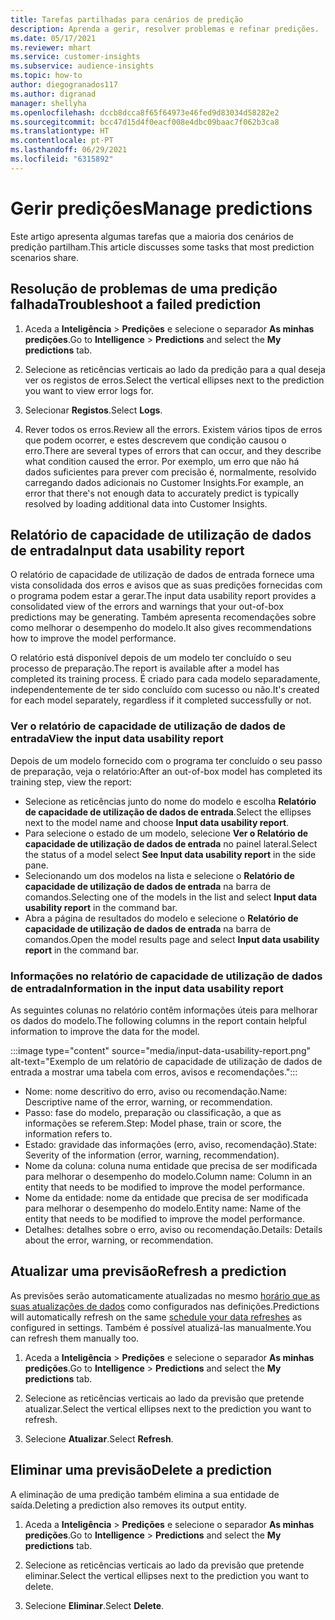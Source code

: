 ```yaml
---
title: Tarefas partilhadas para cenários de predição
description: Aprenda a gerir, resolver problemas e refinar predições.
ms.date: 05/17/2021
ms.reviewer: mhart
ms.service: customer-insights
ms.subservice: audience-insights
ms.topic: how-to
author: diegogranados117
ms.author: digranad
manager: shellyha
ms.openlocfilehash: dccb8dcca8f65f64973e46fed9d83034d58282e2
ms.sourcegitcommit: bcc47d15d4f0eacf008e4dbc09baac7f062b3ca8
ms.translationtype: HT
ms.contentlocale: pt-PT
ms.lasthandoff: 06/29/2021
ms.locfileid: "6315892"
---
```

# <a name="manage-predictions"></a><span data-ttu-id="2e306-103">Gerir predições</span><span class="sxs-lookup"><span data-stu-id="2e306-103">Manage predictions</span></span>

<span data-ttu-id="2e306-104">Este artigo apresenta algumas tarefas que a maioria dos cenários de predição partilham.</span><span class="sxs-lookup"><span data-stu-id="2e306-104">This article discusses some tasks that most prediction scenarios share.</span></span>

## <a name="troubleshoot-a-failed-prediction"></a><span data-ttu-id="2e306-105">Resolução de problemas de uma predição falhada</span><span class="sxs-lookup"><span data-stu-id="2e306-105">Troubleshoot a failed prediction</span></span>

1. <span data-ttu-id="2e306-106">Aceda a **Inteligência** > **Predições** e selecione o separador **As minhas predições**.</span><span class="sxs-lookup"><span data-stu-id="2e306-106">Go to **Intelligence** > **Predictions** and select the **My predictions** tab.</span></span>

1. <span data-ttu-id="2e306-107">Selecione as reticências verticais ao lado da predição para a qual deseja ver os registos de erros.</span><span class="sxs-lookup"><span data-stu-id="2e306-107">Select the vertical ellipses next to the prediction you want to view error logs for.</span></span>

1. <span data-ttu-id="2e306-108">Selecionar **Registos**.</span><span class="sxs-lookup"><span data-stu-id="2e306-108">Select **Logs**.</span></span>

1. <span data-ttu-id="2e306-109">Rever todos os erros.</span><span class="sxs-lookup"><span data-stu-id="2e306-109">Review all the errors.</span></span> <span data-ttu-id="2e306-110">Existem vários tipos de erros que podem ocorrer, e estes descrevem que condição causou o erro.</span><span class="sxs-lookup"><span data-stu-id="2e306-110">There are several types of errors that can occur, and they describe what condition caused the error.</span></span> <span data-ttu-id="2e306-111">Por exemplo, um erro que não há dados suficientes para prever com precisão é, normalmente, resolvido carregando dados adicionais no Customer Insights.</span><span class="sxs-lookup"><span data-stu-id="2e306-111">For example, an error that there's not enough data to accurately predict is typically resolved by loading additional data into Customer Insights.</span></span>

## <a name="input-data-usability-report"></a><span data-ttu-id="2e306-112">Relatório de capacidade de utilização de dados de entrada</span><span class="sxs-lookup"><span data-stu-id="2e306-112">Input data usability report</span></span>

<span data-ttu-id="2e306-113">O relatório de capacidade de utilização de dados de entrada fornece uma vista consolidada dos erros e avisos que as suas predições fornecidas com o programa podem estar a gerar.</span><span class="sxs-lookup"><span data-stu-id="2e306-113">The input data usability report provides a consolidated view of the errors and warnings that your out-of-box predictions may be generating.</span></span> <span data-ttu-id="2e306-114">Também apresenta recomendações sobre como melhorar o desempenho do modelo.</span><span class="sxs-lookup"><span data-stu-id="2e306-114">It also gives recommendations how to improve the model performance.</span></span>

<span data-ttu-id="2e306-115">O relatório está disponível depois de um modelo ter concluído o seu processo de preparação.</span><span class="sxs-lookup"><span data-stu-id="2e306-115">The report is available after a model has completed its training process.</span></span> <span data-ttu-id="2e306-116">É criado para cada modelo separadamente, independentemente de ter sido concluído com sucesso ou não.</span><span class="sxs-lookup"><span data-stu-id="2e306-116">It's created for each model separately, regardless if it completed successfully or not.</span></span>

### <a name="view-the-input-data-usability-report"></a><span data-ttu-id="2e306-117">Ver o relatório de capacidade de utilização de dados de entrada</span><span class="sxs-lookup"><span data-stu-id="2e306-117">View the input data usability report</span></span>

<span data-ttu-id="2e306-118">Depois de um modelo fornecido com o programa ter concluído o seu passo de preparação, veja o relatório:</span><span class="sxs-lookup"><span data-stu-id="2e306-118">After an out-of-box model has completed its training step, view the report:</span></span>
- <span data-ttu-id="2e306-119">Selecione as reticências junto do nome do modelo e escolha **Relatório de capacidade de utilização de dados de entrada**.</span><span class="sxs-lookup"><span data-stu-id="2e306-119">Select the ellipses next to the model name and choose **Input data usability report**.</span></span>
- <span data-ttu-id="2e306-120">Para selecione o estado de um modelo, selecione **Ver o Relatório de capacidade de utilização de dados de entrada** no painel lateral.</span><span class="sxs-lookup"><span data-stu-id="2e306-120">Select the status of a model select **See Input data usability report** in the side pane.</span></span>
- <span data-ttu-id="2e306-121">Selecionando um dos modelos na lista e selecione o **Relatório de capacidade de utilização de dados de entrada** na barra de comandos.</span><span class="sxs-lookup"><span data-stu-id="2e306-121">Selecting one of the models in the list and select **Input data usability report** in the command bar.</span></span>
- <span data-ttu-id="2e306-122">Abra a página de resultados do modelo e selecione o **Relatório de capacidade de utilização de dados de entrada** na barra de comandos.</span><span class="sxs-lookup"><span data-stu-id="2e306-122">Open the model results page and select **Input data usability report** in the command bar.</span></span>

### <a name="information-in-the-input-data-usability-report"></a><span data-ttu-id="2e306-123">Informações no relatório de capacidade de utilização de dados de entrada</span><span class="sxs-lookup"><span data-stu-id="2e306-123">Information in the input data usability report</span></span>

<span data-ttu-id="2e306-124">As seguintes colunas no relatório contêm informações úteis para melhorar os dados do modelo.</span><span class="sxs-lookup"><span data-stu-id="2e306-124">The following columns in the report contain helpful information to improve the data for the model.</span></span>

:::image type="content" source="media/input-data-usability-report.png" alt-text="Exemplo de um relatório de capacidade de utilização de dados de entrada a mostrar uma tabela com erros, avisos e recomendações.":::

- <span data-ttu-id="2e306-126">Nome: nome descritivo do erro, aviso ou recomendação.</span><span class="sxs-lookup"><span data-stu-id="2e306-126">Name: Descriptive name of the error, warning, or recommendation.</span></span>
- <span data-ttu-id="2e306-127">Passo: fase do modelo, preparação ou classificação, a que as informações se referem.</span><span class="sxs-lookup"><span data-stu-id="2e306-127">Step: Model phase, train or score, the information refers to.</span></span>
- <span data-ttu-id="2e306-128">Estado: gravidade das informações (erro, aviso, recomendação).</span><span class="sxs-lookup"><span data-stu-id="2e306-128">State: Severity of the information (error, warning, recommendation).</span></span>
- <span data-ttu-id="2e306-129">Nome da coluna: coluna numa entidade que precisa de ser modificada para melhorar o desempenho do modelo.</span><span class="sxs-lookup"><span data-stu-id="2e306-129">Column name: Column in an entity that needs to be modified to improve the model performance.</span></span>
- <span data-ttu-id="2e306-130">Nome da entidade: nome da entidade que precisa de ser modificada para melhorar o desempenho do modelo.</span><span class="sxs-lookup"><span data-stu-id="2e306-130">Entity name: Name of the entity that needs to be modified to improve the model performance.</span></span>
- <span data-ttu-id="2e306-131">Detalhes: detalhes sobre o erro, aviso ou recomendação.</span><span class="sxs-lookup"><span data-stu-id="2e306-131">Details: Details about the error, warning, or recommendation.</span></span>

## <a name="refresh-a-prediction"></a><span data-ttu-id="2e306-132">Atualizar uma previsão</span><span class="sxs-lookup"><span data-stu-id="2e306-132">Refresh a prediction</span></span>

<span data-ttu-id="2e306-133">As previsões serão automaticamente atualizadas no mesmo [horário que as suas atualizações de dados](system.md#schedule-tab) como configurados nas definições.</span><span class="sxs-lookup"><span data-stu-id="2e306-133">Predictions will automatically refresh on the same [schedule your data refreshes](system.md#schedule-tab) as configured in settings.</span></span> <span data-ttu-id="2e306-134">Também é possível atualizá-las manualmente.</span><span class="sxs-lookup"><span data-stu-id="2e306-134">You can refresh them manually too.</span></span>

1. <span data-ttu-id="2e306-135">Aceda a **Inteligência** > **Predições** e selecione o separador **As minhas predições**.</span><span class="sxs-lookup"><span data-stu-id="2e306-135">Go to **Intelligence** > **Predictions** and select the **My predictions** tab.</span></span>

1. <span data-ttu-id="2e306-136">Selecione as reticências verticais ao lado da previsão que pretende atualizar.</span><span class="sxs-lookup"><span data-stu-id="2e306-136">Select the vertical ellipses next to the prediction you want to refresh.</span></span>

1. <span data-ttu-id="2e306-137">Selecione **Atualizar**.</span><span class="sxs-lookup"><span data-stu-id="2e306-137">Select **Refresh**.</span></span>

## <a name="delete-a-prediction"></a><span data-ttu-id="2e306-138">Eliminar uma previsão</span><span class="sxs-lookup"><span data-stu-id="2e306-138">Delete a prediction</span></span>

<span data-ttu-id="2e306-139">A eliminação de uma predição também elimina a sua entidade de saída.</span><span class="sxs-lookup"><span data-stu-id="2e306-139">Deleting a prediction also removes its output entity.</span></span>

1. <span data-ttu-id="2e306-140">Aceda a **Inteligência** > **Predições** e selecione o separador **As minhas predições**.</span><span class="sxs-lookup"><span data-stu-id="2e306-140">Go to **Intelligence** > **Predictions** and select the **My predictions** tab.</span></span>

1. <span data-ttu-id="2e306-141">Selecione as reticências verticais ao lado da previsão que pretende eliminar.</span><span class="sxs-lookup"><span data-stu-id="2e306-141">Select the vertical ellipses next to the prediction you want to delete.</span></span>

1. <span data-ttu-id="2e306-142">Selecione **Eliminar**.</span><span class="sxs-lookup"><span data-stu-id="2e306-142">Select **Delete**.</span></span>
